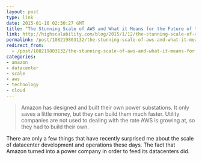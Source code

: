 ```yaml
---
layout: post
type: link
date: 2015-01-16 02:30:27 GMT
title: "The Stunning Scale of AWS and What it Means for the Future of the Cloud"
link: http://highscalability.com/blog/2015/1/12/the-stunning-scale-of-aws-and-what-it-means-for-the-future-o.html
permalink: /post/108219803132/the-stunning-scale-of-aws-and-what-it-means-for
redirect_from: 
  - /post/108219803132/the-stunning-scale-of-aws-and-what-it-means-for
categories:
- amazon
- datacenter
- scale
- aws
- technology
- cloud
---
```

<blockquote>Amazon has designed and built their own power substations. It only saves a little money, but they can build them much faster. Utility companies are not used to dealing with the rate AWS is growing at, so they had to build their own.</blockquote>
<p>There are only a few things that have recently surprised me about the scale of datacenter development and operations these days. The fact that Amazon turned into a power company in order to feed its datacenters did.</p>